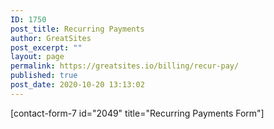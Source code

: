 ```yaml
---
ID: 1750
post_title: Recurring Payments
author: GreatSites
post_excerpt: ""
layout: page
permalink: https://greatsites.io/billing/recur-pay/
published: true
post_date: 2020-10-20 13:13:02
---
```

<!-- wp:contact-form-7/contact-form-selector {"id":2049,"title":"Recurring Payments Form"} -->
<div class="wp-block-contact-form-7-contact-form-selector">[contact-form-7 id="2049" title="Recurring Payments Form"]</div>
<!-- /wp:contact-form-7/contact-form-selector -->